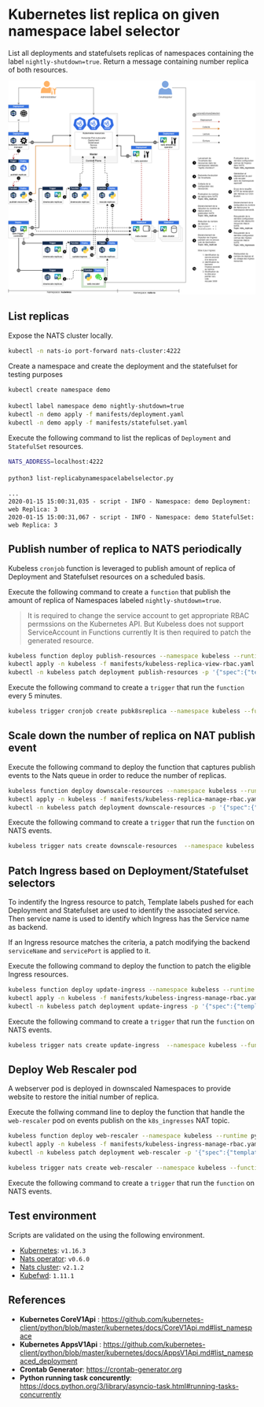 
# Kubernetes list replica on given namespace label selector

List all deployments and statefulsets replicas of namespaces containing the label `nightly-shutdown=true`.
Return a message containing number replica of both resources.

![architecture](./architecture_fra.png)

## List replicas

Expose the NATS cluster locally.

```bash
kubectl -n nats-io port-forward nats-cluster:4222
```

Create a namespace and create the deployment and the statefulset for testing purposes

```bash
kubectl create namespace demo

kubectl label namespace demo nightly-shutdown=true
kubectl -n demo apply -f manifests/deployment.yaml
kubectl -n demo apply -f manifests/statefulset.yaml
```

Execute the following command to list the replicas of `Deployment` and `StatefulSet` resources.

```bash
NATS_ADDRESS=localhost:4222

python3 list-replicabynamespacelabelselector.py
```

```text
...
2020-01-15 15:00:31,035 - script - INFO - Namespace: demo Deployment: web Replica: 3
2020-01-15 15:00:31,067 - script - INFO - Namespace: demo StatefulSet: web Replica: 3
```

## Publish number of replica to NATS periodically

Kubeless `cronjob` function is leveraged to publish amount of replica of Deployment and Statefulset resources on a scheduled basis.

Execute the following command to create a `function` that publish the amount of replica of Namespaces labeled `nightly-shutdown=true`.

> It is required to change the service account to get appropriate RBAC permssions on the Kubernetes API.
> But Kubeless does not support ServiceAccount in Functions currently
> It is then required to patch the generated resource. 

```bash
kubeless function deploy publish-resources --namespace kubeless --runtime python3.6 --handler publish-resources.run --from-file functions/publish-resources.py --dependencies functions/publish-requirements.txt --env NATS_ADDRESS='nats://nats-cluster.nats-io:4222' && \
kubectl apply -n kubeless -f manifests/kubeless-replica-view-rbac.yaml && \
kubectl -n kubeless patch deployment publish-resources -p '{"spec":{"template":{"spec":{"serviceAccountName":"kubeless-replica-view"}}}}'
```

Execute the following command to create a `trigger` that run the `function` every 5 minutes.

```bash
kubeless trigger cronjob create pubk8sreplica --namespace kubeless --function publish-resources --schedule '*/5 * * * *'
```

## Scale down the number of replica on NAT publish event

Execute the following command to deploy the function that captures publish events to the Nats queue in order to reduce the number of replicas.

```bash
kubeless function deploy downscale-resources --namespace kubeless --runtime python3.6 --handler downscale-resources.run --from-file functions/downscale-resources.py --dependencies functions/downscale-requirements.txt && \
kubectl apply -n kubeless -f manifests/kubeless-replica-manage-rbac.yaml && \
kubectl -n kubeless patch deployment downscale-resources -p '{"spec":{"template":{"spec":{"serviceAccountName":"kubeless-replica-manage"}}}}'
```

Execute the following command to create a `trigger` that run the `function` on NATS events.

```bash
kubeless trigger nats create downscale-resources  --namespace kubeless --function-selector created-by=kubeless,function=downscale-resources --trigger-topic k8s_replicas
```


## Patch Ingress based on Deployment/Statefulset selectors

To indentify the Ingress resource to patch, Template labels pushed for each Deployment and Statefulset are used to identify the associated service.
Then service name is used to identify which Ingress has the Service name as backend.

If an Ingress resource matches the criteria, a patch modifying the backend `serviceName` and `servicePort` is applied to it.

Execute the following command to deploy the function to patch the eligible Ingress resources.

```bash
kubeless function deploy update-ingress --namespace kubeless --runtime python3.6 --handler update-ingress.patch --from-file functions/update-ingress.py --dependencies functions/publish-requirements.txt --env NATS_ADDRESS='nats://nats-cluster.nats-io:4222' && \
kubectl apply -n kubeless -f manifests/kubeless-ingress-manage-rbac.yaml && \
kubectl -n kubeless patch deployment update-ingress -p '{"spec":{"template":{"spec":{"serviceAccountName":"kubeless-ingress-manage"}}}}'
```

Execute the following command to create a `trigger` that run the `function` on NATS events.

```bash
kubeless trigger nats create update-ingress  --namespace kubeless --function-selector created-by=kubeless,function=update-ingress --trigger-topic k8s_replicas
```

## Deploy Web Rescaler pod

A webserver pod is deployed in downscaled Namespaces to provide website to restore the initial number of replica.

Execute the follwing command line to deploy the function that handle the `web-rescaler` pod on events publish on the `k8s_ingresses` NAT topic.

```bash
kubeless function deploy web-rescaler --namespace kubeless --runtime python3.6 --handler web-rescaler.create --from-file functions/web-rescaler.py --dependencies functions/web-requirements.txt && \
kubectl apply -n kubeless -f manifests/kubeless-ingress-manage-rbac.yaml && \
kubectl -n kubeless patch deployment web-rescaler -p '{"spec":{"template":{"spec":{"serviceAccountName":"kubeless-ingress-manage"}}}}'
```

```bash
kubeless trigger nats create web-rescaler --namespace kubeless --function-selector created-by=kubeless,function=web-rescaler --trigger-topic k8s_ingresses
```

Execute the following command to create a `trigger` that run the `function` on NATS events.

## Test environment

Scripts are validated on the using the following environment.

* [Kubernetes](https://github.com/kubernetes/kubernetes): `v1.16.3`
* [Nats operator](https://github.com/nats-io/nats-operator): `v0.6.0`
* [Nats cluster](https://github.com/nats-io/nats-server): `v2.1.2`
* [Kubefwd](https://github.com/txn2/kubefwd): `1.11.1`

## References

* **Kubernetes CoreV1Api** : <https://github.com/kubernetes-client/python/blob/master/kubernetes/docs/CoreV1Api.md#list_namespace>
* **Kubernetes AppsV1Api** : <https://github.com/kubernetes-client/python/blob/master/kubernetes/docs/AppsV1Api.md#list_namespaced_deployment>
* **Crontab Generator**: <https://crontab-generator.org>
* **Python running task concurently**: <https://docs.python.org/3/library/asyncio-task.html#running-tasks-concurrently>
